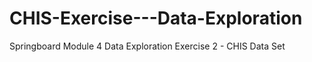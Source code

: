 # CHIS-Exercise---Data-Exploration
Springboard Module 4 Data Exploration Exercise 2 - CHIS Data Set
